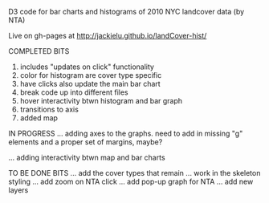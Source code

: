 D3 code for bar charts and histograms of 2010 NYC landcover data (by NTA) 

Live on gh-pages at http://jackielu.github.io/landCover-hist/


COMPLETED BITS
1) includes "updates on click" functionality 
2) color for histogram are cover type specific
3) have clicks also update the main bar chart
4) break code up into different files
5) hover interactivity btwn histogram and bar graph
6) transitions to axis
7) added map


IN PROGRESS
... adding axes to the graphs.  need to add in missing "g" elements and a proper set of margins, maybe?  

... adding interactivity btwn map and bar charts



TO BE DONE BITS
...  add the cover types that remain
...  work in the skeleton styling
...  add zoom on NTA click
...  add pop-up graph for NTA
...  add new layers